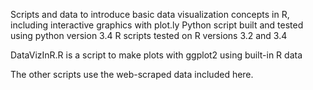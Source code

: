 Scripts and data to introduce basic data visualization concepts in R, including interactive graphics with plot.ly
Python script built and tested using python version 3.4
R scripts tested on R versions 3.2 and 3.4

DataVizInR.R is a script to make plots with ggplot2 using built-in R data

The other scripts use the web-scraped data included here.
